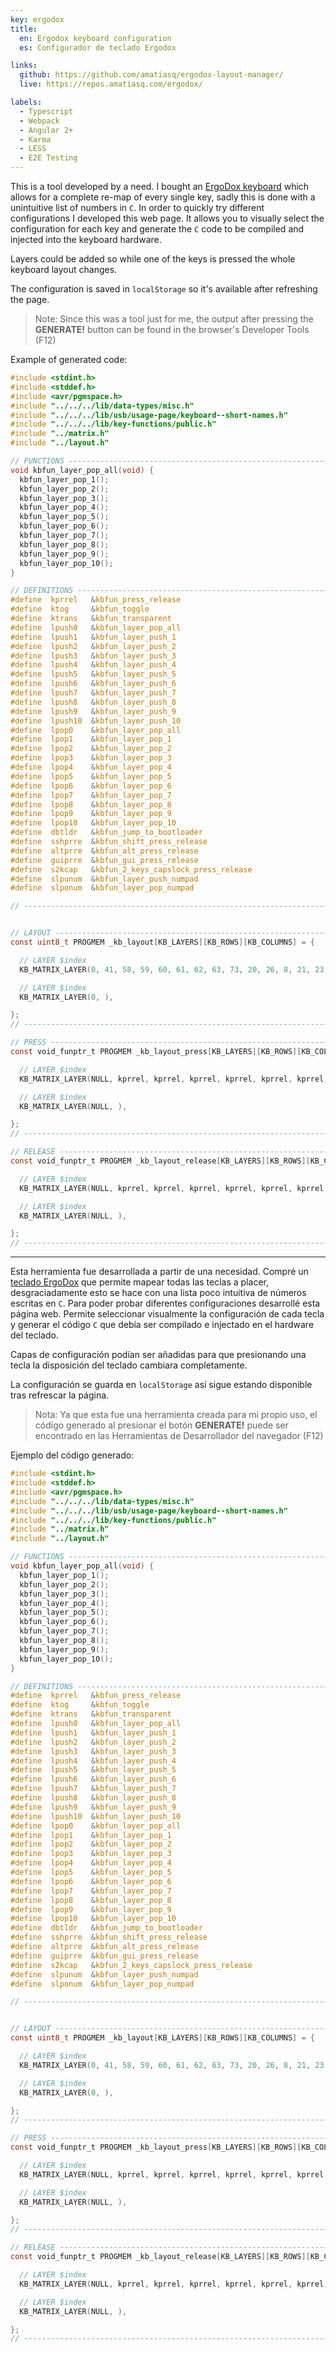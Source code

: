 ```yaml
---
key: ergodox
title:
  en: Ergodox keyboard configuration
  es: Configurador de teclado Ergodox

links:
  github: https://github.com/amatiasq/ergodox-layout-manager/
  live: https://repos.amatiasq.com/ergodox/

labels:
  - Typescript
  - Webpack
  - Angular 2+
  - Karma
  - LESS
  - E2E Testing
---
```


This is a tool developed by a need. I bought an [ErgoDox keyboard](https://ergodox-ez.com/) which allows for a complete re-map of every single key, sadly this is done with a unintuitive list of numbers in `C`. In order to quickly try different configurations I developed this web page. It allows you to visually select the configuration for each key and generate the `C` code to be compiled and injected into the keyboard hardware.

Layers could be added so while one of the keys is pressed the whole keyboard layout changes.

The configuration is saved in `localStorage` so it's available after refreshing the page.

> Note: Since this was a tool just for me, the output after pressing the **GENERATE!** button can be found in the browser's Developer Tools (F12)

Example of generated code:

```c
#include <stdint.h>
#include <stddef.h>
#include <avr/pgmspace.h>
#include "../../../lib/data-types/misc.h"
#include "../../../lib/usb/usage-page/keyboard--short-names.h"
#include "../../../lib/key-functions/public.h"
#include "../matrix.h"
#include "../layout.h"

// FUNCTIONS ------------------------------------------------------------------
void kbfun_layer_pop_all(void) {
  kbfun_layer_pop_1();
  kbfun_layer_pop_2();
  kbfun_layer_pop_3();
  kbfun_layer_pop_4();
  kbfun_layer_pop_5();
  kbfun_layer_pop_6();
  kbfun_layer_pop_7();
  kbfun_layer_pop_8();
  kbfun_layer_pop_9();
  kbfun_layer_pop_10();
}

// DEFINITIONS ----------------------------------------------------------------
#define  kprrel   &kbfun_press_release
#define  ktog     &kbfun_toggle
#define  ktrans   &kbfun_transparent
#define  lpush0   &kbfun_layer_pop_all
#define  lpush1   &kbfun_layer_push_1
#define  lpush2   &kbfun_layer_push_2
#define  lpush3   &kbfun_layer_push_3
#define  lpush4   &kbfun_layer_push_4
#define  lpush5   &kbfun_layer_push_5
#define  lpush6   &kbfun_layer_push_6
#define  lpush7   &kbfun_layer_push_7
#define  lpush8   &kbfun_layer_push_8
#define  lpush9   &kbfun_layer_push_9
#define  lpush10  &kbfun_layer_push_10
#define  lpop0    &kbfun_layer_pop_all
#define  lpop1    &kbfun_layer_pop_1
#define  lpop2    &kbfun_layer_pop_2
#define  lpop3    &kbfun_layer_pop_3
#define  lpop4    &kbfun_layer_pop_4
#define  lpop5    &kbfun_layer_pop_5
#define  lpop6    &kbfun_layer_pop_6
#define  lpop7    &kbfun_layer_pop_7
#define  lpop8    &kbfun_layer_pop_8
#define  lpop9    &kbfun_layer_pop_9
#define  lpop10   &kbfun_layer_pop_10
#define  dbtldr   &kbfun_jump_to_bootloader
#define  sshprre  &kbfun_shift_press_release
#define  altprre  &kbfun_alt_press_release
#define  guiprre  &kbfun_gui_press_release
#define  s2kcap   &kbfun_2_keys_capslock_press_release
#define  slpunum  &kbfun_layer_push_numpad
#define  slponum  &kbfun_layer_pop_numpad

// ----------------------------------------------------------------------------


// LAYOUT ---------------------------------------------------------------------
const uint8_t PROGMEM _kb_layout[KB_LAYERS][KB_ROWS][KB_COLUMNS] = {

  // LAYER $index
  KB_MATRIX_LAYER(0, 41, 58, 59, 60, 61, 62, 63, 73, 20, 26, 8, 21, 23, 0, 1, 4, 22, 7, 9, 10, 225, 100, 29, 27, 6, 25, 1, 102, , , , 224, 0, 1, , , 2, 43, 41, 76, 64, 65, 66, 67, 68, 69, 0, 226, 28, 24, 12, 18, 19, , 11, 13, 14, 15, 53, , 227, 5, 17, 16, 54, 55, 225, 72, 128, 129, 127, 0, 4, 5, 3, , , 42, 44, 40),

  // LAYER $index
  KB_MATRIX_LAYER(0, ),

};
// ----------------------------------------------------------------------------

// PRESS ----------------------------------------------------------------------
const void_funptr_t PROGMEM _kb_layout_press[KB_LAYERS][KB_ROWS][KB_COLUMNS] = {

  // LAYER $index
  KB_MATRIX_LAYER(NULL, kprrel, kprrel, kprrel, kprrel, kprrel, kprrel, kprrel, kprrel, kprrel, kprrel, kprrel, kprrel, kprrel, lpush0, lpush1, sshprre, kprrel, kprrel, kprrel, kprrel, kprrel, kprrel, kprrel, kprrel, kprrel, kprrel, lpush1, kprrel, , , , kprrel, lpush0, lpush1, , , lpush2, kprrel, kprrel, kprrel, kprrel, kprrel, kprrel, kprrel, kprrel, kprrel, lpush0, kprrel, kprrel, kprrel, kprrel, kprrel, kprrel, , kprrel, kprrel, kprrel, kprrel, kprrel, , kprrel, kprrel, kprrel, kprrel, kprrel, kprrel, kprrel, kprrel, kprrel, kprrel, kprrel, NULL, lpush4, lpush5, lpush3, , , kprrel, kprrel, kprrel),

  // LAYER $index
  KB_MATRIX_LAYER(NULL, ),

};
// ----------------------------------------------------------------------------

// RELEASE --------------------------------------------------------------------
const void_funptr_t PROGMEM _kb_layout_release[KB_LAYERS][KB_ROWS][KB_COLUMNS] = {

  // LAYER $index
  KB_MATRIX_LAYER(NULL, kprrel, kprrel, kprrel, kprrel, kprrel, kprrel, kprrel, kprrel, kprrel, kprrel, kprrel, kprrel, kprrel, NULL, lpop1, sshprre, kprrel, kprrel, kprrel, kprrel, kprrel, kprrel, kprrel, kprrel, kprrel, kprrel, NULL, kprrel, , , , kprrel, lpop0, lpop1, , , lpop2, kprrel, kprrel, kprrel, kprrel, kprrel, kprrel, kprrel, kprrel, kprrel, lpop0, kprrel, kprrel, kprrel, kprrel, kprrel, kprrel, , kprrel, kprrel, kprrel, kprrel, kprrel, , kprrel, kprrel, kprrel, kprrel, kprrel, kprrel, kprrel, kprrel, kprrel, kprrel, kprrel, NULL, lpop4, lpop5, lpop3, , , kprrel, kprrel, kprrel),

  // LAYER $index
  KB_MATRIX_LAYER(NULL, ),

};
// ----------------------------------------------------------------------------
```

---

Esta herramienta fue desarrollada a partir de una necesidad. Compré un [teclado ErgoDox](https://ergodox-ez.com/) que permite mapear todas las teclas a placer, desgraciadamente esto se hace con una lista poco intuitiva de números escritas en `C`. Para poder probar diferentes configuraciones desarrollé esta página web. Permite seleccionar visualmente la configuración de cada tecla y generar el código `C` que debía ser compilado e injectado en el hardware del teclado.

Capas de configuración podían ser añadidas para que presionando una tecla la disposición del teclado cambiara completamente.

La configuración se guarda en `localStorage` así sigue estando disponible tras refrescar la página.

> Nota: Ya que esta fue una herramienta creada para mi propio uso, el código generado al presionar el botón **GENERATE!** puede ser encontrado en las Herramientas de Desarrollador del navegador (F12)

Ejemplo del código generado:

```c
#include <stdint.h>
#include <stddef.h>
#include <avr/pgmspace.h>
#include "../../../lib/data-types/misc.h"
#include "../../../lib/usb/usage-page/keyboard--short-names.h"
#include "../../../lib/key-functions/public.h"
#include "../matrix.h"
#include "../layout.h"

// FUNCTIONS ------------------------------------------------------------------
void kbfun_layer_pop_all(void) {
  kbfun_layer_pop_1();
  kbfun_layer_pop_2();
  kbfun_layer_pop_3();
  kbfun_layer_pop_4();
  kbfun_layer_pop_5();
  kbfun_layer_pop_6();
  kbfun_layer_pop_7();
  kbfun_layer_pop_8();
  kbfun_layer_pop_9();
  kbfun_layer_pop_10();
}

// DEFINITIONS ----------------------------------------------------------------
#define  kprrel   &kbfun_press_release
#define  ktog     &kbfun_toggle
#define  ktrans   &kbfun_transparent
#define  lpush0   &kbfun_layer_pop_all
#define  lpush1   &kbfun_layer_push_1
#define  lpush2   &kbfun_layer_push_2
#define  lpush3   &kbfun_layer_push_3
#define  lpush4   &kbfun_layer_push_4
#define  lpush5   &kbfun_layer_push_5
#define  lpush6   &kbfun_layer_push_6
#define  lpush7   &kbfun_layer_push_7
#define  lpush8   &kbfun_layer_push_8
#define  lpush9   &kbfun_layer_push_9
#define  lpush10  &kbfun_layer_push_10
#define  lpop0    &kbfun_layer_pop_all
#define  lpop1    &kbfun_layer_pop_1
#define  lpop2    &kbfun_layer_pop_2
#define  lpop3    &kbfun_layer_pop_3
#define  lpop4    &kbfun_layer_pop_4
#define  lpop5    &kbfun_layer_pop_5
#define  lpop6    &kbfun_layer_pop_6
#define  lpop7    &kbfun_layer_pop_7
#define  lpop8    &kbfun_layer_pop_8
#define  lpop9    &kbfun_layer_pop_9
#define  lpop10   &kbfun_layer_pop_10
#define  dbtldr   &kbfun_jump_to_bootloader
#define  sshprre  &kbfun_shift_press_release
#define  altprre  &kbfun_alt_press_release
#define  guiprre  &kbfun_gui_press_release
#define  s2kcap   &kbfun_2_keys_capslock_press_release
#define  slpunum  &kbfun_layer_push_numpad
#define  slponum  &kbfun_layer_pop_numpad

// ----------------------------------------------------------------------------


// LAYOUT ---------------------------------------------------------------------
const uint8_t PROGMEM _kb_layout[KB_LAYERS][KB_ROWS][KB_COLUMNS] = {

  // LAYER $index
  KB_MATRIX_LAYER(0, 41, 58, 59, 60, 61, 62, 63, 73, 20, 26, 8, 21, 23, 0, 1, 4, 22, 7, 9, 10, 225, 100, 29, 27, 6, 25, 1, 102, , , , 224, 0, 1, , , 2, 43, 41, 76, 64, 65, 66, 67, 68, 69, 0, 226, 28, 24, 12, 18, 19, , 11, 13, 14, 15, 53, , 227, 5, 17, 16, 54, 55, 225, 72, 128, 129, 127, 0, 4, 5, 3, , , 42, 44, 40),

  // LAYER $index
  KB_MATRIX_LAYER(0, ),

};
// ----------------------------------------------------------------------------

// PRESS ----------------------------------------------------------------------
const void_funptr_t PROGMEM _kb_layout_press[KB_LAYERS][KB_ROWS][KB_COLUMNS] = {

  // LAYER $index
  KB_MATRIX_LAYER(NULL, kprrel, kprrel, kprrel, kprrel, kprrel, kprrel, kprrel, kprrel, kprrel, kprrel, kprrel, kprrel, kprrel, lpush0, lpush1, sshprre, kprrel, kprrel, kprrel, kprrel, kprrel, kprrel, kprrel, kprrel, kprrel, kprrel, lpush1, kprrel, , , , kprrel, lpush0, lpush1, , , lpush2, kprrel, kprrel, kprrel, kprrel, kprrel, kprrel, kprrel, kprrel, kprrel, lpush0, kprrel, kprrel, kprrel, kprrel, kprrel, kprrel, , kprrel, kprrel, kprrel, kprrel, kprrel, , kprrel, kprrel, kprrel, kprrel, kprrel, kprrel, kprrel, kprrel, kprrel, kprrel, kprrel, NULL, lpush4, lpush5, lpush3, , , kprrel, kprrel, kprrel),

  // LAYER $index
  KB_MATRIX_LAYER(NULL, ),

};
// ----------------------------------------------------------------------------

// RELEASE --------------------------------------------------------------------
const void_funptr_t PROGMEM _kb_layout_release[KB_LAYERS][KB_ROWS][KB_COLUMNS] = {

  // LAYER $index
  KB_MATRIX_LAYER(NULL, kprrel, kprrel, kprrel, kprrel, kprrel, kprrel, kprrel, kprrel, kprrel, kprrel, kprrel, kprrel, kprrel, NULL, lpop1, sshprre, kprrel, kprrel, kprrel, kprrel, kprrel, kprrel, kprrel, kprrel, kprrel, kprrel, NULL, kprrel, , , , kprrel, lpop0, lpop1, , , lpop2, kprrel, kprrel, kprrel, kprrel, kprrel, kprrel, kprrel, kprrel, kprrel, lpop0, kprrel, kprrel, kprrel, kprrel, kprrel, kprrel, , kprrel, kprrel, kprrel, kprrel, kprrel, , kprrel, kprrel, kprrel, kprrel, kprrel, kprrel, kprrel, kprrel, kprrel, kprrel, kprrel, NULL, lpop4, lpop5, lpop3, , , kprrel, kprrel, kprrel),

  // LAYER $index
  KB_MATRIX_LAYER(NULL, ),

};
// ----------------------------------------------------------------------------
```